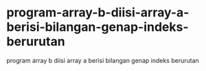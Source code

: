 # program-array-b-diisi-array-a-berisi-bilangan-genap-indeks-berurutan
program array b diisi array a berisi bilangan genap indeks berurutan
